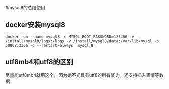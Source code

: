 #mysql8的总结使用

## docker安装mysql8

`
docker run --name mysql8 -e MYSQL_ROOT_PASSWORD=123456 -v /install/mysql8/logs:/logs -v /install/mysql8/data:/var/lib/mysql -p 50007:3306 -d --restart=always  mysql:8
`

## utf8mb4和utf8的区别

 尽量能utf8mb4就用这个，因为她不光具有utf8的所有能力，还支持插入表情等数据